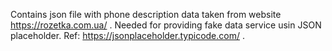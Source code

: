 Contains json file with phone description data taken from website https://rozetka.com.ua/ .
Needed for providing fake data service usin JSON placeholder. Ref: https://jsonplaceholder.typicode.com/ .
